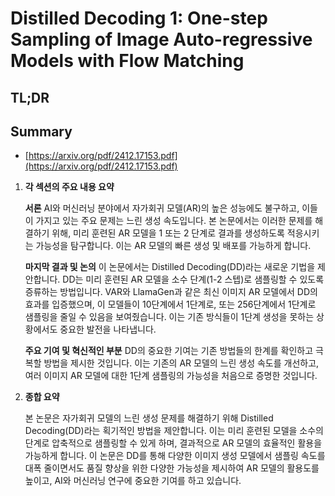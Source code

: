 # Distilled Decoding 1: One-step Sampling of Image Auto-regressive Models with Flow Matching
## TL;DR
## Summary
- [https://arxiv.org/pdf/2412.17153.pdf](https://arxiv.org/pdf/2412.17153.pdf)

1. **각 섹션의 주요 내용 요약**

   **서론**
   AI와 머신러닝 분야에서 자가회귀 모델(AR)의 높은 성능에도 불구하고, 이들이 가지고 있는 주요 문제는 느린 생성 속도입니다. 본 논문에서는 이러한 문제를 해결하기 위해, 미리 훈련된 AR 모델을 1 또는 2 단계로 결과를 생성하도록 적응시키는 가능성을 탐구합니다. 이는 AR 모델의 빠른 생성 및 배포를 가능하게 합니다.

   **마지막 결과 및 논의**
   이 논문에서는 Distilled Decoding(DD)라는 새로운 기법을 제안합니다. DD는 미리 훈련된 AR 모델을 소수 단계(1-2 스텝)로 샘플링할 수 있도록 증류하는 방법입니다. VAR와 LlamaGen과 같은 최신 이미지 AR 모델에서 DD의 효과를 입증했으며, 이 모델들이 10단계에서 1단계로, 또는 256단계에서 1단계로 샘플링을 줄일 수 있음을 보여줬습니다. 이는 기존 방식들이 1단계 생성을 못하는 상황에서도 중요한 발전을 나타냅니다.

   **주요 기여 및 혁신적인 부분**
   DD의 중요한 기여는 기존 방법들의 한계를 확인하고 극복할 방법을 제시한 것입니다. 이는 기존의 AR 모델의 느린 생성 속도를 개선하고, 여러 이미지 AR 모델에 대한 1단계 샘플링의 가능성을 처음으로 증명한 것입니다.

2. **종합 요약**

   본 논문은 자가회귀 모델의 느린 생성 문제를 해결하기 위해 Distilled Decoding(DD)라는 획기적인 방법을 제안합니다. 이는 미리 훈련된 모델을 소수의 단계로 압축적으로 샘플링할 수 있게 하며, 결과적으로 AR 모델의 효율적인 활용을 가능하게 합니다. 이 논문은 DD를 통해 다양한 이미지 생성 모델에서 샘플링 속도를 대폭 줄이면서도 품질 향상을 위한 다양한 가능성을 제시하여 AR 모델의 활용도를 높이고, AI와 머신러닝 연구에 중요한 기여를 하고 있습니다.